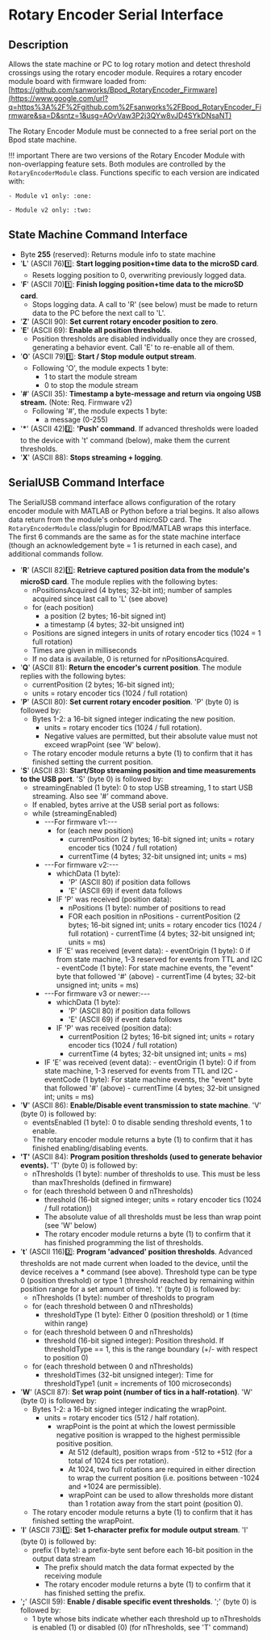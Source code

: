 # Rotary Encoder Serial Interface
## Description
Allows the state machine or PC to log rotary motion and detect threshold crossings using the rotary encoder module.
Requires a rotary encoder module board with firmware loaded from:
[https://github.com/sanworks/Bpod_RotaryEncoder_Firmware](https://www.google.com/url?q=https%3A%2F%2Fgithub.com%2Fsanworks%2FBpod_RotaryEncoder_Firmware&sa=D&sntz=1&usg=AOvVaw3P2j3QYw8vJD4SYkDNsaNT)

The Rotary Encoder Module must be connected to a free serial port on the Bpod state machine.

!!! important
    There are two versions of the Rotary Encoder Module with non-overlapping feature sets. Both modules are controlled by the `RotaryEncoderModule` class. Functions specific to each version are indicated with:
    
    - Module v1 only: :one:
    
    - Module v2 only: :two:

## State Machine Command Interface
- Byte **255** (reserved): Returns module info to state machine
- '**L**' (ASCII 76):one:: **Start logging position+time data to the microSD card**. 
    - Resets logging position to 0, overwriting previously logged data.
- '**F**' (ASCII 70):one:: **Finish logging position+time data to the microSD card**. 
    - Stops logging data. A call to 'R' (see below) must be made to return data to the PC before the next call to 'L'.
- '**Z**' (ASCII 90): **Set current rotary encoder position to zero**. 
- '**E**' (ASCII 69): **Enable all position thresholds**.
    - Position thresholds are disabled individually once they are crossed, generating a behavior event. Call 'E' to re-enable all of them.
- '**O**' (ASCII 79):one:: **Start / Stop module output stream**.
    - Following 'O', the module expects 1 byte:
        - 1 to start the module stream
        - 0 to stop the module stream
- '**#**' (ASCII 35): **Timestamp a byte-message and return via ongoing USB stream.** (Note: Req. Firmware v2)
    - Following '#', the module expects 1 byte:
        - a message (0-255)
- '**\***' (ASCII 42):two:: **'Push' command**. If advanced thresholds were loaded to the device with 't' command (below), make them the current thresholds.
- '**X**' (ASCII 88): **Stops streaming + logging**.

## SerialUSB Command Interface
The SerialUSB command interface allows configuration of the rotary encoder module with MATLAB or Python before a trial begins. It also allows data return from the module's onboard microSD card. The `RotaryEncoderModule` class/plugin for Bpod/MATLAB wraps this interface. The first 6 commands are the same as for the state machine interface (though an acknowledgement byte = 1 is returned in each case), and additional commands follow.

- '**R**' (ASCII 82):one:: **Retrieve captured position data from the module's microSD card**. The module replies with the following bytes:
    - nPositionsAcquired (4 bytes; 32-bit int); number of samples acquired since last call to 'L' (see above)
    - for (each position)
        - a position (2 bytes; 16-bit signed int)
        - a timestamp (4 bytes; 32-bit unsigned int)
    - Positions are signed integers in units of rotary encoder tics (1024 = 1 full rotation)
    - Times are given in milliseconds
    - If no data is available, 0 is returned for nPositionsAcquired.
- '**Q**' (ASCII 81): **Return the encoder's current position**. The module replies with the following bytes:
    - currentPosition (2 bytes; 16-bit signed int);
    - units = rotary encoder tics (1024 / full rotation)
- '**P**' (ASCII 80): **Set current rotary encoder position**. 'P' (byte 0) is followed by:
    - Bytes 1-2: a 16-bit signed integer indicating the new position.
        - units = rotary encoder tics (1024 / full rotation).
        - Negative values are permitted, but their absolute value must not exceed wrapPoint (see 'W' below).
    - The rotary encoder module returns a byte (1) to confirm that it has finished setting the current position.
- '**S**' (ASCII 83): **Start/Stop streaming position and time measurements to the USB port**. 'S' (byte 0) is followed by:
    - streamingEnabled (1 byte): 0 to stop USB streaming, 1 to start USB streaming. Also see '#' command above.
    - If enabled, bytes arrive at the USB serial port as follows:
    - while (streamingEnabled)
        - ---For firmware v1:---
            - for (each new position)
                - currentPosition (2 bytes; 16-bit signed int; units = rotary encoder tics (1024 / full rotation)
                - currentTime (4 bytes; 32-bit unsigned int; units = ms)
        - ---For firmware v2:---
            - whichData (1 byte):
                - 'P' (ASCII 80) if position data follows
                - 'E' (ASCII 69) if event data follows
            - IF 'P' was received (position data):
                - nPositions (1 byte): number of positions to read
                - FOR each position in nPositions
                        - currentPosition (2 bytes; 16-bit signed int; units = rotary encoder tics (1024 / full rotation)
                        - currentTime (4 bytes; 32-bit unsigned int; units = ms)
            - IF 'E' was received (event data):
                    - eventOrigin (1 byte): 0 if from state machine, 1-3 reserved for events from TTL and I2C
                    - eventCode (1 byte): For state machine events, the "event" byte that followed '#' (above)
                        - currentTime (4 bytes; 32-bit unsigned int; units = ms)
        - ---For firmware v3 or newer:---
            - whichData (1 byte):
                - 'P' (ASCII 80) if position data follows
                - 'E' (ASCII 69) if event data follows
            - IF 'P' was received (position data):
                - currentPosition (2 bytes; 16-bit signed int; units = rotary encoder tics (1024 / full rotation)
                - currentTime (4 bytes; 32-bit unsigned int; units = ms)
         - IF 'E' was received (event data):
                - eventOrigin (1 byte): 0 if from state machine, 1-3 reserved for events from TTL and I2C
                - eventCode (1 byte): For state machine events, the "event" byte that followed '#' (above)
                - currentTime (4 bytes; 32-bit unsigned int; units = ms)
- '**V**' (ASCII 86): **Enable/Disable event transmission to state machine**. 'V' (byte 0) is followed by:
    - eventsEnabled (1 byte): 0 to disable sending threshold events, 1 to enable.
    - The rotary encoder module returns a byte (1) to confirm that it has finished enabling/disabling events.
- **'T'** (ASCII 84): **Program position thresholds (used to generate behavior events).** 'T' (byte 0) is followed by:
    - nThresholds (1 byte): number of thresholds to use. This must be less than maxThresholds (defined in firmware)
    - for (each threshold between 0 and nThresholds)
        - threshold (16-bit signed integer; units = rotary encoder tics (1024 / full rotation))
        - The absolute value of all thresholds must be less than wrap point (see 'W' below)
        - The rotary encoder module returns a byte (1) to confirm that it has finished programming the list of thresholds.
- '**t**' (ASCII 116):two:: **Program 'advanced' position thresholds**. Advanced thresholds are not made current when loaded to the device, until the device receives a **\*** command (see above). Threshold type can be type 0 (position threshold) or type 1 (threshold reached by remaining within position range for a set amount of time). 't' (byte 0) is followed by:
    - nThresholds (1 byte): number of thresholds to program
    - for (each threshold between 0 and nThresholds)
        - thresholdType (1 byte): Either 0 (position threshold) or 1 (time within range)
    - for (each threshold between 0 and nThresholds)
        - threshold (16-bit signed integer): Position threshold. If thresholdType == 1, this is the range boundary (+/- with respect to position 0)
    - for (each threshold between 0 and nThresholds)
        - thresholdTimes (32-bit unsigned integer): Time for thresholdType1 (unit = increments of 100 microseconds)
- '**W**' (ASCII 87): **Set wrap point (number of tics in a half-rotation)**. 'W' (byte 0) is followed by:
    - Bytes 1-2: a 16-bit signed integer indicating the wrapPoint.
        - units = rotary encoder tics (512 / half rotation).
            - wrapPoint is the point at which the lowest permissible negative position is wrapped to the highest permissible positive position.
                - At 512 (default), position wraps from -512 to +512 (for a total of 1024 tics per rotation).
                - At 1024, two full rotations are required in either direction to wrap the current position (i.e. positions between -1024 and +1024 are permissible).
                - wrapPoint can be used to allow thresholds more distant than 1 rotation away from the start point (position 0).
    - The rotary encoder module returns a byte (1) to confirm that it has finished setting the wrapPoint.
- '**I**' (ASCII 73):one:: **Set 1-character prefix for module output stream**. 'I' (byte 0) is followed by:
    - prefix (1 byte): a prefix-byte sent before each 16-bit position in the output data stream
        - The prefix should match the data format expected by the receiving module
        - The rotary encoder module returns a byte (1) to confirm that it has finished setting the prefix.
- '**;**' (ASCII 59): **Enable / disable specific event thresholds**. ';' (byte 0) is followed by:
    - 1 byte whose bits indicate whether each threshold up to nThresholds is enabled (1) or disabled (0) (for nThresholds, see 'T' command)